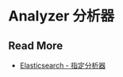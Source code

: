 # Analyzer 分析器



## Read  More

- [Elasticsearch - 指定分析器](https://blog.csdn.net/WSYW126/article/details/71080285)
